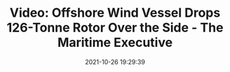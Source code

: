---
"title": "Video: Offshore Wind Vessel Drops 126-Tonne Rotor Over the Side - The Maritime Executive"
"date": "2021-10-26 19:29:39"
"feed_name": "GOOGLENEWSINDUSTRIAL"
"feed_website": "https://news.google.com/search?q=industrial%2Bincident&hl=en-US&gl=US&ceid=US:en"
"feed_rss": "https://news.google.com/rss/search?q=industrial%2Bincident&hl=en-US&gl=US&ceid=US:en"
"link": "https://www.maritime-executive.com/article/video-offshore-wind-vessel-drops-126-tonne-rotor-over-the-side"
"source": "{'href': 'https://www.maritime-executive.com', 'title': 'The Maritime Executive'}"
"file": "_posts/2021-1-1-fc4b7ae21063989c5d06c0e534bfbbbe251fa6e6.md"
"accident": "0"
"drilling": "0"
"dead": "0"
"injured": "0"
"arrested": "0"
"place": "unknown place"
"where": "unknown site"
"causes": "unknown"
"place_uri": "unknown place"
---